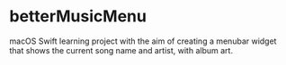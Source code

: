 # betterMusicMenu
macOS Swift learning project with the aim of creating a menubar widget that shows the current song name and artist, with album art.
